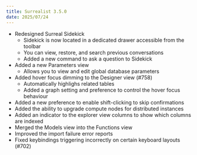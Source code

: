 ```yaml
---
title: Surrealist 3.5.0
date: 2025/07/24
---
```


- Redesigned Surreal Sidekick
	- Sidekick is now located in a dedicated drawer accessible from the toolbar
	- You can view, restore, and search previous conversations
	- Added a new command to ask a question to Sidekick
- Added a new Parameters view
	- Allows you to view and edit global database parameters
- Added hover focus dimming to the Designer view (#758)
	- Automatically highlighs related tables
	- Added a graph setting and preference to control the hover focus behaviour
- Added a new preference to enable shift-clicking to skip confirmations
- Added the ability to upgrade compute nodes for distributed instances
- Added an indicator to the explorer view columns to show which columns are indexed
- Merged the Models view into the Functions view
- Improved the import failure error reports
- Fixed keybindings triggering incorrectly on certain keyboard layouts (#702)

